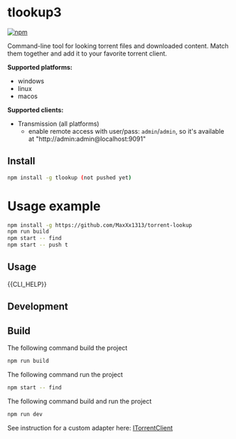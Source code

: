 # tlookup3


[![npm](https://img.shields.io/npm/v/tlookup.svg?style=flat-square)](https://npmjs.com/tlookup)

Command-line tool for looking torrent files and downloaded content. Match them together and add it to your favorite torrent client.


**Supported platforms:**
- windows
- linux
- macos

**Supported clients:**
* Transmission (all platforms)
  - enable remote access with user/pass: `admin`/`admin`, so it's available at "http://admin:admin@localhost:9091"



## Install

```bash
npm install -g tlookup (not pushed yet)
```

# Usage example

```bash
npm install -g https://github.com/MaxXx1313/torrent-lookup
npm run build
npm start -- find
npm start -- push t
```





## Usage

{{CLI_HELP}}


Development
-----------

## Build

The following command build the project
```bash
npm run build
```

The following command run the project
```bash
npm start -- find
```


The following command build and run the project
```bash
npm run dev
```


See instruction for a custom adapter here: [ITorrentClient](src/lib/push/README.md)
